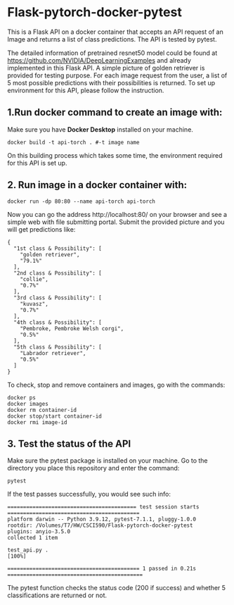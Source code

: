 # Flask-pytorch-docker-pytest
This is a Flask API on a docker container that accepts an API request of an Image and returns a list of class predictions. The API is tested by pytest.

The detailed information of pretrained resnet50 model could be found at https://github.com/NVIDIA/DeepLearningExamples and already implemented in this Flask API. A simple picture of golden retriever is provided for testing purpose. For each image request from the user, a list of 5 most possible predictions with their possibilities is returned. To set up environment for this API, please follow the instruction.

## 1.Run docker command to create an image with:
Make sure you have **Docker Desktop** installed on your machine.
```
docker build -t api-torch . #-t image name
```
On this building process which takes some time, the environment required for this API is set up.

## 2. Run image in a docker container with:
```
docker run -dp 80:80 --name api-torch api-torch 
```
Now you can go the address http://localhost:80/ on your browser and see a simple web with file submitting portal. Submit the provided picture and you will get predictions like:
```
{
  "1st class & Possibility": [
    "golden retriever", 
    "79.1%"
  ], 
  "2nd class & Possibility": [
    "collie", 
    "0.7%"
  ], 
  "3rd class & Possibility": [
    "kuvasz", 
    "0.7%"
  ], 
  "4th class & Possibility": [
    "Pembroke, Pembroke Welsh corgi", 
    "0.5%"
  ], 
  "5th class & Possibility": [
    "Labrador retriever", 
    "0.5%"
  ]
}
```

To check, stop and remove containers and images, go with the commands:
```
docker ps
docker images
docker rm container-id
docker stop/start container-id
docker rmi image-id
```

## 3. Test the status of the API
Make sure the pytest package is installed on your machine. Go to the directory you place this repository and enter the command:
```
pytest
```
If the test passes successfully, you would see such info:
```
========================================= test session starts ==========================================
platform darwin -- Python 3.9.12, pytest-7.1.1, pluggy-1.0.0
rootdir: /Volumes/T7/HW/CSCI590/Flask-pytorch-docker-pytest
plugins: anyio-3.5.0
collected 1 item                                                                                       

test_api.py .                                                                                    [100%]

========================================== 1 passed in 0.21s ===========================================
```
The pytest function checks the status code (200 if success) and whether 5 classifications are returned or not. 








